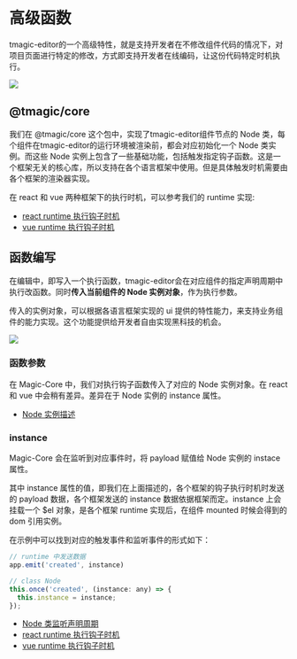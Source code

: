 # 高级函数
tmagic-editor的一个高级特性，就是支持开发者在不修改组件代码的情况下，对项目页面进行特定的修改，方式即支持开发者在线编码，让这份代码特定时机执行。

<img src="https://image.video.qpic.cn/oa_88b7d-37_1895524853_1636348113209218">

## @tmagic/core
我们在 @tmagic/core 这个包中，实现了tmagic-editor组件节点的 Node 类，每个组件在tmagic-editor的运行环境被渲染前，都会对应初始化一个 Node 类实例。而这些 Node 实例上包含了一些基础功能，包括触发指定钩子函数。这是一个框架无关的核心库，所以支持在各个语言框架中使用。但是具体触发时机需要由各个框架的渲染器实现。

在 react 和 vue 两种框架下的执行时机，可以参考我们的 runtime 实现:

- [react runtime 执行钩子时机](https://github.com/Tencent/tmagic-editor/blob/master/packages/ui-react/src/useApp.ts)
- [vue runtime 执行钩子时机](https://github.com/Tencent/tmagic-editor/blob/master/packages/ui/src/useApp.ts)

## 函数编写
在编辑中，即写入一个执行函数，tmagic-editor会在对应组件的指定声明周期中执行改函数。同时**传入当前组件的 Node 实例对象**，作为执行参数。

传入的实例对象，可以根据各语言框架实现的 ui 提供的特性能力，来支持业务组件的能力实现。这个功能提供给开发者自由实现黑科技的机会。

<img src="https://image.video.qpic.cn/oa_2a552e-0_934618672_1636348294258073">

### 函数参数
在 Magic-Core 中，我们对执行钩子函数传入了对应的 Node 实例对象。在 react 和 vue 中会稍有差异。差异在于 Node 实例的 instance 属性。

- [Node 实例描述](https://github.com/Tencent/tmagic-editor/blob/master/packages/core/src/Node.ts)

### instance
Magic-Core 会在监听到对应事件时，将 payload 赋值给 Node 实例的 instace 属性。

其中 instance 属性的值，即我们在上面描述的，各个框架的钩子执行时机时发送的 payload 数据，各个框架发送的 instance 数据依据框架而定。instance 上会挂载一个 $el 对象，是各个框架 runtime 实现后，在组件 mounted 时候会得到的 dom 引用实例。

在示例中可以找到对应的触发事件和监听事件的形式如下：

```javascript
// runtime 中发送数据
app.emit('created', instance)

// class Node 
this.once('created', (instance: any) => {
  this.instance = instance;
});
```

- [Node 类监听声明周期](https://github.com/Tencent/tmagic-editor/blob/master/packages/core/src/Node.ts)
- [react runtime 执行钩子时机](https://github.com/Tencent/tmagic-editor/blob/master/packages/ui-react/src/useApp.ts)
- [vue runtime 执行钩子时机](https://github.com/Tencent/tmagic-editor/blob/master/packages/ui/src/useApp.ts)